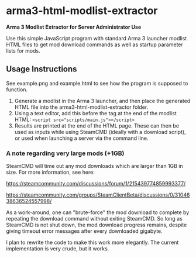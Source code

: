 # arma3-html-modlist-extractor
**Arma 3 Modlist Extractor for Server Administrator Use**

Use this simple JavaScript program with standard Arma 3 launcher modlist HTML files to get mod download commands as well as startup parameter lists for mods.

## Usage Instructions
See example.png and example.html to see how the program is supposed to function.

1. Generate a modlist in the Arma 3 launcher, and then place the generated HTML file into the arma3-html-modlist-extractor folder.
2. Using a text editor, add this before the </body> tag at the end of the modlist HTML: `<script src="scripts/main.js"></script>`
3. Results are printed at the end of the HTML page. These can then be used as inputs while using SteamCMD (ideally with a download script), or used when launching a server via the command line.

### A note regarding very large mods (+1GB)
SteamCMD will time out any mod downloads which are larger than 1GB in size. For more information, see here:

https://steamcommunity.com/discussions/forum/1/215439774859993377/

https://steamcommunity.com/groups/SteamClientBeta/discussions/0/3104638636524557998/

As a work-around, one can "brute-force" the mod download to complete by repeating the download command without exiting SteamCMD. So long as SteamCMD is not shut down, the mod download progress remains, despite giving timeout error messages after every downloaded gigabyte.

I plan to rewrite the code to make this work more elegantly. The current implementation is very crude, but it works.

